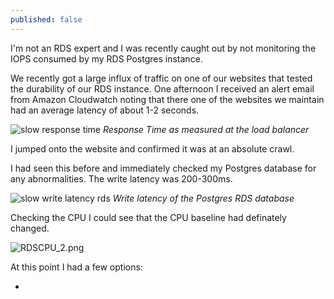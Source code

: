 ```yaml
---
published: false
---
```


I'm not an RDS expert and I was recently caught out by not monitoring the IOPS consumed by my RDS Postgres instance.

We recently got a large influx of traffic on one of our websites that tested the durability of our RDS instance. One afternoon I received an alert email from Amazon Cloudwatch noting that there one of the websites we maintain had an average latency of about 1-2 seconds.

![slow response time]({{site.baseurl}}/_posts/slow_responsse.png)
_Response Time as measured at the load balancer_


I jumped onto the website and confirmed it was at an absolute crawl. 

I had seen this before and immediately checked my Postgres database for any abnormalities. The write latency was 200-300ms. 

![slow write latency rds]({{site.baseurl}}/_posts/write_latency_rds.PNG)
_Write latency of the Postgres RDS database_

Checking the CPU I could see that the CPU baseline had definately changed.

![RDSCPU_2.png]({{site.baseurl}}/_posts/RDSCPU_2.png)

At this point I had a few options:

- 